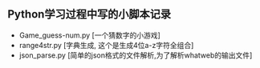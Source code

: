 ## Python学习过程中写的小脚本记录


* Game_guess-num.py [一个猜数字的小游戏]
* range4str.py [字典生成, 这个是生成4位a-z字符全组合]
* json_parse.py [简单的json格式的文件解析,为了解析whatweb的输出文件]
